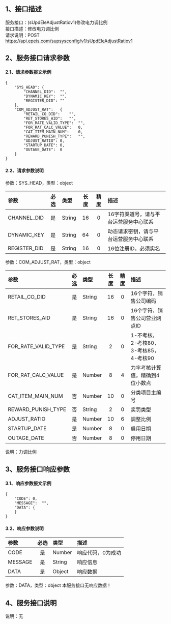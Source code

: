 ## 1、接口描述  
服务接口：(sUpdEleAdjustRatiov1)修改电力调比例  
接口描述：修改电力调比例  
请求说明：POST https://api.epeis.com/supsysconfig/v1/sUpdEleAdjustRatiov1  
  
## 2、服务接口请求参数  
#### 2.1、请求参数报文示例  
~~~  
{
	"SYS_HEAD":	{
		"CHANNEL_DID":	"",
		"DYNAMIC_KEY":	"",
		"REGISTER_DID":	""
	},
	"COM_ADJUST_RAT":	{
		"RETAIL_CO_DID":	"",
		"RET_STORES_AID":	"",
		"FOR_RATE_VALID_TYPE":	"",
		"FOR_RAT_CALC_VALUE":	0,
		"CAT_ITEM_MAIN_NUM":	0,
		"REWARD_PUNISH_TYPE":	"",
		"ADJUST_RATIO":	0,
		"STARTUP_DATE":	0,
		"OUTAGE_DATE":	0
	}
}  
~~~  
#### 2.2、请求参数说明  
参数：SYS_HEAD，类型：object  
  
| 参数 | 必选 | 类型 | 长度 | 精度 | 描述 |  
| :----------------- | :----: | :-------- | :----: | :----: | :---------------- |  
| CHANNEL_DID | 是 | String | 16 | 0 | 16字符渠道号，请与平台运营服务中心联系 |  
| DYNAMIC_KEY | 是 | String | 64 | 0 | 动态请求密钥，请与平台运营服务中心联系 |  
| REGISTER_DID      |  是  | String   | 16 | 0 | 16位注册ID，必须实名 |  
  
参数：COM_ADJUST_RAT，类型：object  
  
| 参数              | 必选 | 类型     | 长度 | 精度 | 描述             |  
| :----------------- | :----: | :-------- | :----: | :----: | :---------------- |  
| RETAIL_CO_DID |  是  | String   | 16 | 0 | 16个字符，销售公司编码 |  
| RET_STORES_AID |  是  | String   | 16 | 0 | 16个字符，销售公司营业网点ID |  
| FOR_RATE_VALID_TYPE |  是  | String   | 2 | 0 | 1-不考核，2-考核80，3-考核85，4-考核90 |  
| FOR_RAT_CALC_VALUE |  是  | Number   | 8 | 4 | 力率考核计算值，精确到4位小数点 |  
| CAT_ITEM_MAIN_NUM |  否  | Number   | 10 | 0 | 分类项目主编号 |  
| REWARD_PUNISH_TYPE |  否  | String   | 2 | 0 | 奖罚类型 |  
| ADJUST_RATIO |  是  | Number   | 10 | 6 | 调整比例 |  
| STARTUP_DATE |  是  | Number   | 8 | 0 | 启用日期 |  
| OUTAGE_DATE |  否  | Number   | 8 | 0 | 停用日期 |  
  
说明：力调比例  
  
## 3、服务接口响应参数  
#### 3.1、响应参数报文示例  
~~~  
{
	"CODE":	0,
	"MESSAGE":	"",
	"DATA":	{
	}
}  
~~~  
#### 3.2、响应参数说明  
  
| 参数              | 必选 | 类型     | 描述             |  
| :----------------- | :----: | :-------- | :---------------- |  
| CODE | 是 | Number | 响应代码，0为成功 |  
| MESSAGE | 是 | String | 响应信息 |  
| DATA | 是 | Object | 响应数据 |  
  
参数：DATA，类型：object 本服务接口无响应数据！  
## 4、服务接口说明  
说明：无  

